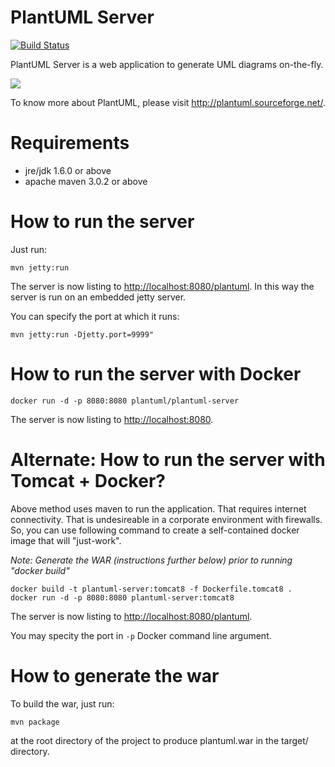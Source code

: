 PlantUML Server 
===============
[![Build Status](https://travis-ci.org/plantuml/plantuml-server.png?branch=master)](https://travis-ci.org/plantuml/plantuml-server)

PlantUML Server is a web application to generate UML diagrams on-the-fly.

![](https://raw.githubusercontent.com/ftomassetti/plantuml-server/readme/screenshots/screenshot.png)
 
To know more about PlantUML, please visit http://plantuml.sourceforge.net/.

Requirements
============

 * jre/jdk 1.6.0 or above
 * apache maven 3.0.2 or above

How to run the server
=====================

Just run:

```
mvn jetty:run
```

The server is now listing to [http://localhost:8080/plantuml](http://localhost:8080/plantuml).
In this way the server is run on an embedded jetty server. 

You can specify the port at which it runs:

```
mvn jetty:run -Djetty.port=9999"
```

How to run the server with Docker
=================================

```
docker run -d -p 8080:8080 plantuml/plantuml-server
```

The server is now listing to [http://localhost:8080](http://localhost:8080).

Alternate: How to run the server with Tomcat + Docker?
======================================================

Above method uses maven to run the application. That requires internet connectivity. That is undesireable in a corporate environment with firewalls. So, you can use following command to create a self-contained docker image that will "just-work". 

*Note: Generate the WAR (instructions further below) prior to running "docker build"*

```
docker build -t plantuml-server:tomcat8 -f Dockerfile.tomcat8 . 
docker run -d -p 8080:8080 plantuml-server:tomcat8
```
The server is now listing to [http://localhost:8080/plantuml](http://localhost:8080/plantuml).

You may specity the port in `-p` Docker command line argument.
 

How to generate the war
=======================

To build the war, just run:

```
mvn package
```

at the root directory of the project to produce plantuml.war in the target/ directory.
